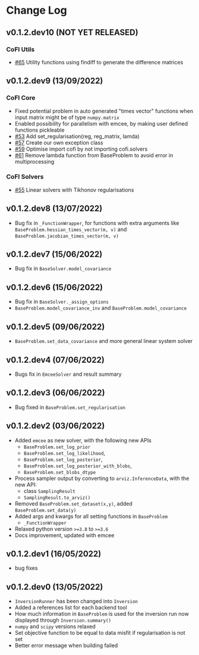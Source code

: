 # Change Log

<!--next-version-placeholder-->

## v0.1.2.dev10 (NOT YET RELEASED)

### CoFI Utils

- [#65](https://github.com/inlab-geo/cofi/issues/54) Utility functions using findiff to generate the difference matrices


## v0.1.2.dev9 (13/09/2022)

### CoFI Core

- Fixed potential problem in auto generated "times vector" functions when 
  input matrix might be of type `numpy.matrix`
- Enabled possibility for parallelism with emcee, by making user defined 
  functions pickleable
- [#53](https://github.com/inlab-geo/cofi/issues/53) Add set_regularisation(reg, reg_matrix, lamda)
- [#57](https://github.com/inlab-geo/cofi/issues/57) Create our own exception class
- [#59](https://github.com/inlab-geo/cofi/issues/59) Optimise import cofi by not importing cofi.solvers
- [#61](https://github.com/inlab-geo/cofi/issues/61) Remove lambda function from BaseProblem to avoid error in multiprocessing

### CoFI Solvers

- [#55](https://github.com/inlab-geo/cofi/issues/55) Linear solvers with Tikhonov regularisations


## v0.1.2.dev8 (13/07/2022)

- Bug fix in `_FunctionWrapper`, for functions with extra arguments like
  `BaseProblem.hessian_times_vector(m, v)` and `BaseProblem.jacobian_times_vector(m, v)`

## v0.1.2.dev7 (15/06/2022)

- Bug fix in `BaseSolver.model_covariance`

## v0.1.2.dev6 (15/06/2022)

- Bug fix in `BaseSolver._assign_options`
- `BaseProblem.model_covariance_inv` and `BaseProblem.model_covariance`

## v0.1.2.dev5 (09/06/2022)

- `BaseProblem.set_data_covariance` and more general linear system solver

## v0.1.2.dev4 (07/06/2022)

- Bugs fix in `EmceeSolver` and result summary

## v0.1.2.dev3 (06/06/2022)

- Bug fixed in `BaseProblem.set_regularisation`

## v0.1.2.dev2 (03/06/2022)

- Added `emcee` as new solver, with the following new APIs
  - `BaseProblem.set_log_prior`
  - `BaseProblem.set_log_likelihood`,
  - `BaseProblem.set_log_posterior`,
  - `BaseProblem.set_log_posterior_with_blobs`,
  - `BaseProblem.set_blobs_dtype`
- Process sampler output by converting to `arviz.InferenceData`, with the new API:
  - class `SamplingResult`
  - `SamplingResult.to_arviz()`
- Removed `BaseProblem.set_dataset(x,y)`, added `BaseProblem.set_data(y)`
- Added args and kwargs for all setting functions in `BaseProblem`
  - `_FunctionWrapper`
- Relaxed python version `>=3.8` to `>=3.6`
- Docs improvement, updated with emcee

## v0.1.2.dev1 (16/05/2022)

- bug fixes

## v0.1.2.dev0 (13/05/2022)

- `InversionRunner` has been changed into `Inversion`
- Added a references list for each backend tool
- How much information in `BaseProblem` is used for the inversion run
  now displayed through `Inversion.summary()`
- `numpy` and `scipy` versions relaxed
- Set objective function to be equal to data misfit if regularisation
  is not set
- Better error message when building failed
